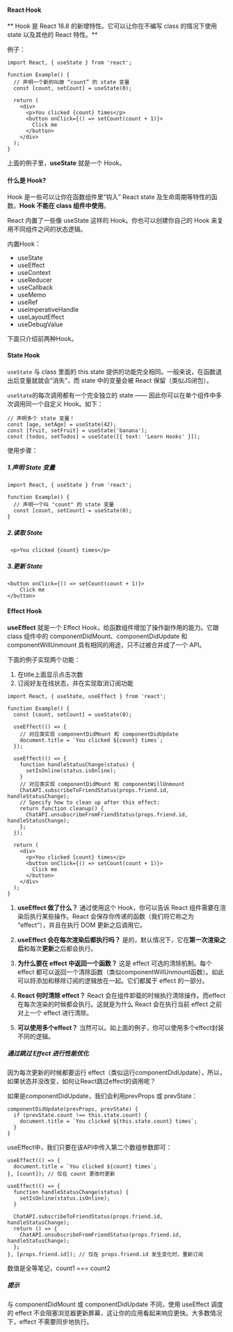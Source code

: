 #### React Hook

** Hook 是 React 16.8 的新增特性。它可以让你在不编写 class 的情况下使用 state 以及其他的 React 特性。**

例子：
```
import React, { useState } from 'react';

function Example() {
  // 声明一个新的叫做 “count” 的 state 变量
  const [count, setCount] = useState(0);

  return (
    <div>
      <p>You clicked {count} times</p>
      <button onClick={() => setCount(count + 1)}>
        Click me
      </button>
    </div>
  );
}
```

上面的例子里，**useState** 就是一个 Hook。

#### 什么是 Hook?

Hook 是一些可以让你在函数组件里“钩入” React state 及生命周期等特性的函数。**Hook 不能在 class 组件中使用**。

React 内置了一些像 useState 这样的 Hook。你也可以创建你自己的 Hook 来复用不同组件之间的状态逻辑。

内置Hook：

* useState
* useEffect
* useContext
* useReducer
* useCallback
* useMemo
* useRef
* useImperativeHandle
* useLayoutEffect
* useDebugValue

下面只介绍前两种Hook。

#### State Hook

`useState` 与 class 里面的 this.state 提供的功能完全相同。一般来说，在函数退出后变量就就会”消失”，而 state 中的变量会被 React 保留（类似JS闭包）。

`useState`的每次调用都有一个完全独立的 state —— 因此你可以在单个组件中多次调用同一个自定义 Hook。如下：

```
// 声明多个 state 变量！
const [age, setAge] = useState(42);
const [fruit, setFruit] = useState('banana');
const [todos, setTodos] = useState([{ text: 'Learn Hooks' }]);
```

使用步骤：

##### 1.声明 State 变量

```
import React, { useState } from 'react';

function Example() {
  // 声明一个叫 "count" 的 state 变量
  const [count, setCount] = useState(0);
} 
```

##### 2.读取 State

```
 <p>You clicked {count} times</p>
```

##### 3.更新 State
```
<button onClick={() => setCount(count + 1)}>
    Click me
</button>
```
#### Effect Hook

**useEffect** 就是一个 Effect Hook，给函数组件增加了操作副作用的能力。它跟 class 组件中的 componentDidMount、componentDidUpdate 和 componentWillUnmount 具有相同的用途，只不过被合并成了一个 API。

下面的例子实现两个功能：
1. 在title上面显示点击次数
2. 订阅好友在线状态，并在实现取消订阅功能

```
import React, { useState, useEffect } from 'react';

function Example() {
  const [count, setCount] = useState(0);

  useEffect(() => {
    // 对应类实现 componentDidMount 和 componentDidUpdate
    document.title = `You clicked ${count} times`;
  });

  useEffect(() => {
    function handleStatusChange(status) {
      setIsOnline(status.isOnline);
    }
    // 对应类实现 componentDidMount 和 componentWillUnmount
    ChatAPI.subscribeToFriendStatus(props.friend.id, handleStatusChange);
    // Specify how to clean up after this effect:
    return function cleanup() {
      ChatAPI.unsubscribeFromFriendStatus(props.friend.id, handleStatusChange);
    };
  });

  return (
    <div>
      <p>You clicked {count} times</p>
      <button onClick={() => setCount(count + 1)}>
        Click me
      </button>
    </div>
  );
}
```

1. **useEffect 做了什么？** 通过使用这个 Hook，你可以告诉 React 组件需要在渲染后执行某些操作。React 会保存你传递的函数（我们将它称之为 “effect”），并且在执行 DOM 更新之后调用它。

2. **useEffect 会在每次渲染后都执行吗？** 是的，默认情况下，它在**第一次渲染之后**和每次**更新**之后都会执行。

3. **为什么要在 effect 中返回一个函数？** 这是 effect 可选的清除机制。每个 effect 都可以返回一个清除函数（类似componentWillUnmount函数）。如此可以将添加和移除订阅的逻辑放在一起。它们都属于 effect 的一部分。

4. **React 何时清除 effect？** React 会在组件卸载的时候执行清除操作。而effect 在每次渲染的时候都会执行。这就是为什么 React 会在执行当前 effect 之前对上一个 effect 进行清除。

5. **可以使用多个effect？** 当然可以。如上面的例子，你可以使用多个effect封装不同的逻辑。

##### 通过跳过 Effect 进行性能优化

因为每次更新的时候都要运行 effect（类似运行componentDidUpdate），所以，如果状态并没改变，如何让React跳过effect的调用呢？

如果是componentDidUpdate，我们会利用prevProps 或 prevState：

```
componentDidUpdate(prevProps, prevState) {
  if (prevState.count !== this.state.count) {
    document.title = `You clicked ${this.state.count} times`;
  }
}
```
useEffect中，我们只要在该API中传入第二个数组参数即可：

```
useEffect(() => {
  document.title = `You clicked ${count} times`;
}, [count]); // 仅在 count 更改时更新

useEffect(() => {
  function handleStatusChange(status) {
    setIsOnline(status.isOnline);
  }

  ChatAPI.subscribeToFriendStatus(props.friend.id, handleStatusChange);
  return () => {
    ChatAPI.unsubscribeFromFriendStatus(props.friend.id, handleStatusChange);
  };
}, [props.friend.id]); // 仅在 props.friend.id 发生变化时，重新订阅
```

数值是全等笔记，count1 === count2

##### 提示

与 componentDidMount 或 componentDidUpdate 不同，使用 useEffect 调度的 effect 不会阻塞浏览器更新屏幕，这让你的应用看起来响应更快。大多数情况下，effect 不需要同步地执行。


